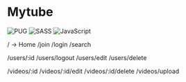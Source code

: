 # Mytube

<div>

  ![PUG](https://img.shields.io/badge/pug-A86454.svg?style=for-the-badge&logo=pug&logoColor=white)
  ![SASS](https://img.shields.io/badge/sass-CC6699.svg?style=for-the-badge&logo=sass&logoColor=white)
  ![JavaScript](https://img.shields.io/badge/javascript-%23323330.svg?style=for-the-badge&logo=javascript&logoColor=%23F7DF1E)

</div>

/ -> Home
/join
/login
/search

/users/:id
/users/logout
/users/edit
/users/delete

/videos/:id
/videos/:id/edit
/videos/:id/delete
/videos/upload

